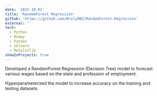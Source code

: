 ```yaml
---
date: '2022-10-01'
title: 'RandomForest Regression'
github: 'https://github.com/BrolyDBZ/RandomForest-Regression'
external: ''
tech:
  - Python
  - Numpy
  - Pandas
  - sklearn
  - Matplotlib
showInProjects: true
---
```


Developed a RandomForest Regression (Decision Tree) model to forecast various wages based on the state and profession of employment.

Hyperparameterized the model to increase accuracy on the training and testing datasets.
